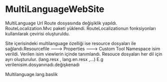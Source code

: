 # MultiLanguageWebSite

MultiLanguage Url
Route dosyasında değişiklik yapıldı.
RouteLocalization.Mvc paketi yüklendi.
RouteLocalizationun fonksiyonları kullanılarak çevirisi oluşturuldu.

Site içerisindeki multilanguage özelliği ise resource dosyaları ile sağlandı.Resourcefile ---> Properties ---> Custom Tool Namespace isim verildi.
Verilen isim viewlerin içinde tanımlandı.
Resouce dosyaları her dil için ayrı oluşturulur. (lang.resx , lang.en.resx ,...) 
E.g verilenisim.dosyanınadı.değişkenadı

Multilanguage.lang.baslik
